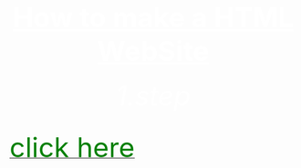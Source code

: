 <html>
<head>
	<title>f.s.</title>
</head>



<body  background="R (1).jpeg">
        <center><h1><font size="120"><font color="white"><u>How to make a HTML WebSite</u></font></font></h1></center>
	<center><h6><font size="10"><font color="white">1.step</font></font></h6></center>
        <center><h6><font size="10"><font color="white"></font></font></h6></center>
<a href="https://bulbuwad.github.io/Bulbuwa.GitHub.io/"><font size="20"><font color="green">click here</font></font></a>
</body>
</html>
